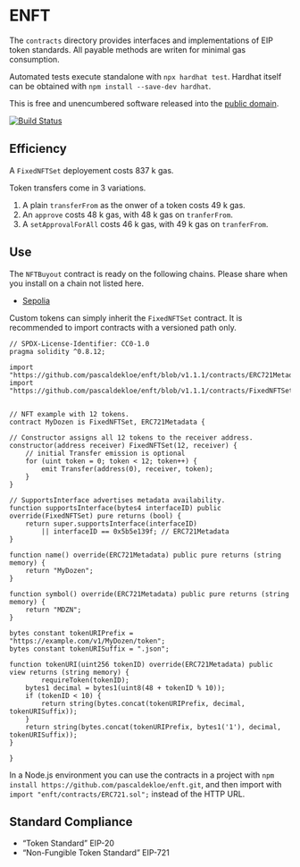 # ENFT

The `contracts` directory provides interfaces and implementations of EIP token
standards. All payable methods are writen for minimal gas consumption.

Automated tests execute standalone with `npx hardhat test`. Hardhat itself can
be obtained with `npm install --save-dev hardhat`.

This is free and unencumbered software released into the
[public domain](https://creativecommons.org/publicdomain/zero/1.0).

[![Build Status](https://github.com/pascaldekloe/enft/actions/workflows/test.yml/badge.svg)](https://github.com/pascaldekloe/enft/actions/workflows/test.yml)


## Efficiency

A `FixedNFTSet` deployement costs 837 k gas.

Token transfers come in 3 variations.

1. A plain `transferFrom` as the onwer of a token costs 49 k gas.
2. An `approve` costs 48 k gas, with 48 k gas on `tranferFrom`.
3. A `setApprovalForAll` costs 46 k gas, with 49 k gas on `tranferFrom`.


## Use

The `NFTBuyout` contract is ready on the following chains. Please share when you
install on a chain not listed here.

* [Sepolia](https://sepolia.etherscan.io/address/0x1b9dfecb419029a54b594327ea23d1a0ea0eafff#code)


Custom tokens can simply inherit the `FixedNFTSet` contract.
It is recommended to import contracts with a versioned path only.

```solidity
// SPDX-License-Identifier: CC0-1.0
pragma solidity ^0.8.12;

import "https://github.com/pascaldekloe/enft/blob/v1.1.1/contracts/ERC721Metadata.sol";
import "https://github.com/pascaldekloe/enft/blob/v1.1.1/contracts/FixedNFTSet.sol";


// NFT example with 12 tokens.
contract MyDozen is FixedNFTSet, ERC721Metadata {

// Constructor assigns all 12 tokens to the receiver address.
constructor(address receiver) FixedNFTSet(12, receiver) {
	// initial Transfer emission is optional
	for (uint token = 0; token < 12; token++) {
		emit Transfer(address(0), receiver, token);
	}
}

// SupportsInterface advertises metadata availability.
function supportsInterface(bytes4 interfaceID) public override(FixedNFTSet) pure returns (bool) {
	return super.supportsInterface(interfaceID)
	    || interfaceID == 0x5b5e139f; // ERC721Metadata
}

function name() override(ERC721Metadata) public pure returns (string memory) {
	return "MyDozen";
}

function symbol() override(ERC721Metadata) public pure returns (string memory) {
	return "MDZN";
}

bytes constant tokenURIPrefix = "https://example.com/v1/MyDozen/token";
bytes constant tokenURISuffix = ".json";

function tokenURI(uint256 tokenID) override(ERC721Metadata) public view returns (string memory) {
        requireToken(tokenID);
	bytes1 decimal = bytes1(uint8(48 + tokenID % 10));
	if (tokenID < 10) {
		return string(bytes.concat(tokenURIPrefix, decimal, tokenURISuffix));
	}
	return string(bytes.concat(tokenURIPrefix, bytes1('1'), decimal, tokenURISuffix));
}

}
```

In a Node.js environment you can use the contracts in a project with
`npm install https://github.com/pascaldekloe/enft.git`, and then import with
`import "enft/contracts/ERC721.sol";` instead of the HTTP URL.


## Standard Compliance

*  “Token Standard” EIP-20
*  “Non-Fungible Token Standard” EIP-721
